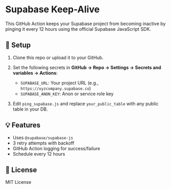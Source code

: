 # Supabase Keep-Alive

This GitHub Action keeps your Supabase project from becoming inactive by pinging it every 12 hours using the official Supabase JavaScript SDK.

## 🔧 Setup

1. Clone this repo or upload it to your GitHub.
2. Set the following secrets in **GitHub → Repo → Settings → Secrets and variables → Actions**:
   - `SUPABASE_URL`: Your project URL (e.g., `https://xyzcompany.supabase.co`)
   - `SUPABASE_ANON_KEY`: Anon or service role key

3. Edit `ping_supabase.js` and replace `your_public_table` with any public table in your DB.

## 💡 Features

- Uses `@supabase/supabase-js`
- 3 retry attempts with backoff
- GitHub Action logging for success/failure
- Schedule every 12 hours

## 📜 License

MIT License
